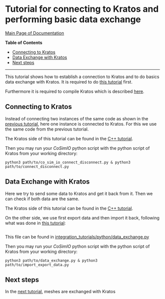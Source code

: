 # Tutorial for connecting to Kratos and performing basic data exchange

[Main Page of Documentation](https://kratosmultiphysics.github.io/CoSimIO/)

**Table of Contents**
<!-- @import "[TOC]" {cmd="toc" depthFrom=2 depthTo=6 orderedList=false} -->

<!-- code_chunk_output -->

- [Connecting to Kratos](#connecting-to-kratos)
- [Data Exchange with Kratos](#data-exchange-with-kratos)
- [Next steps](#next-steps)

<!-- /code_chunk_output -->
---

This tutorial shows how to establish a connection to Kratos and to do basics data exchange with Kratos. It is required to do [this tutorial](integration_co_sim_io.md) first.

Furthermore it is required to compile Kratos which is described [here](../../kratos_build.md).

## Connecting to Kratos
Instead of connecting two instances of the same code as shown in the [previous tutorial](integration_co_sim_io.md#connecting-and-disconnecting), here one instance is connected to Kratos.
For this we use the same code from the previous tutorial.

The Kratos side of this tutorial can be found in the [C++ tutorial](../cpp/basic_data_exchange_with_kratos.md#connecting-to-kratos).

Then you may run your _CoSimIO_ python script with the python script of Kratos from your working directory:

```shell
python3 path/to/co_sim_io_connect_disconnect.py & python3 path/to/connect_disconnect.py
```

## Data Exchange with Kratos
Here we try to send some data to Kratos and get it back from it. Then we can check if both data are the same.

The Kratos side of this tutorial can be found in the [C++ tutorial](../cpp/basic_data_exchange_with_kratos.md#data-exchange-with-kratos).

On the other side, we use first export data and then import it back, following what was done in [this tutorial](integration_co_sim_io.md#data-exchange):

```py


```

This file can be found in [integration_tutorials/python/data_exchange.py](https://github.com/KratosMultiphysics/CoSimIO/blob/master/tests/integration_tutorials/python/data_exchange.py)

Then you may run your _CoSimIO_ python script with the python script of Kratos from your working directory:

```shell
python3 path/to/data_exchange.py & python3 path/to/import_export_data.py
```

## Next steps
In the [next tutorial](mesh_exchange_with_kratos.md), meshes are exchanged with Kratos
